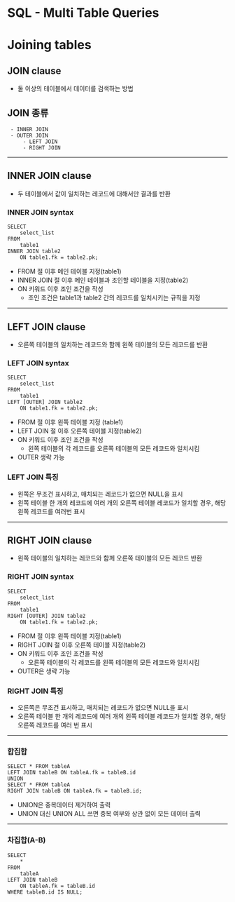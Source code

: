 # SQL - Multi Table Queries

# Joining tables

## JOIN clause
 - 둘 이상의 테이블에서 데이터를 검색하는 방법
 
## JOIN 종류
     - INNER JOIN
     - OUTER JOIN
         - LEFT JOIN
         - RIGHT JOIN

---

## INNER JOIN clause
 - 두 테이블에서 값이 일치하는 레코드에 대해서만 결과를 반환

### INNER JOIN syntax
```
SELECT
    select_list
FROM
    table1
INNER JOIN table2
    ON table1.fk = table2.pk;
```
 - FROM 절 이후 메인 테이블 지정(table1)
 - INNER JOIN 절 이후 메인 테이블과 조인할 테이블을 지정(table2)
 - ON 키워드 이후 조인 조건을 작성
     - 조인 조건은 table1과 table2 간의 레코드를 일치시키는 규칙을 지정

---

## LEFT JOIN clause
 - 오른쪽 테이블의 일치하는 레코드와 함께 왼쪽 테이블의 모든 레코드를 반환

### LEFT JOIN syntax
```
SELECT
    select_list
FROM
    table1
LEFT [OUTER] JOIN table2
    ON table1.fk = table2.pk;
```
 - FROM 절 이후 왼쪽 테이블 지정 (table1)
 - LEFT JOIN 절 이후 오른쪽 테이블 지정(table2)
 - ON 키워드 이후 조인 조건을 작성
     - 왼쪽 테이블의 각 레코드를 오른쪽 테이블의 모든 레코드와 일치시킴
 - OUTER 생략 가능

### LEFT JOIN 특징
 - 왼쪽은 무조건 표시하고, 매치되는 레코드가 없으면 NULL을 표시
 - 왼쪽 테이블 한 개의 레코드에 여러 개의 오른쪽 테이블 레코드가 일치할 경우, 해당 왼쪽 레코드를 여러번 표시

---

## RIGHT JOIN clause
 - 왼쪽 테이블의 일치하는 레코드와 함께 오른쪽 테이블의 모든 레코드 반환

### RIGHT JOIN syntax
```
SELECT
    select_list
FROM
    table1
RIGHT [OUTER] JOIN table2
    ON table1.fk = table2.pk;
```
 - FROM 절 이후 왼쪽 테이블 지정(table1)
 - RIGHT JOIN 절 이후 오른쪽 테이블 지정(table2)
 - ON 키워드 이후 조인 조건을 작성
     - 오른쪽 테이블의 각 레코드를 왼쪽 테이블의 모든 레코드와 일치시킴
 - OUTER은 생략 가능

### RIGHT JOIN 특징
 - 오른쪽은 무조건 표시하고, 매치되는 레코드가 없으면 NULL을 표시
 - 오른쪽 테이블 한 개의 레코드에 여러 개의 왼쪽 테이블 레코드가 일치할 경우, 해당 오른쪽 레코드를 여러 번 표시 

---

### 합집합
```
SELECT * FROM tableA
LEFT JOIN tableB ON tableA.fk = tableB.id
UNION
SELECT * FROM tableA
RIGHT JOIN tableB ON tableA.fk = tableB.id;
```
- UNION은 중복데이터 제거하여 출력
- UNION 대신 UNION ALL 쓰면 중복 여부와 상관 없이 모든 데이터 출력

---

### 차집합(A-B)
```
SELECT 
    *
FROM
    tableA
LEFT JOIN tableB
    ON tableA.fk = tableB.id
WHERE tableB.id IS NULL;
```